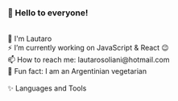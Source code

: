 <h3>👋 Hello to everyone! </h3>
<br>
🙇 I'm Lautaro
<br>
⚡ I’m currently working on JavaScript & React 😉
<br>
📫 How to reach me: lautarosoliani@hotmail.com
<br>
🌱 Fun fact: I am an Argentinian vegetarian
<br>
<br>
✨ Languages and Tools

